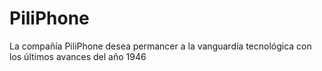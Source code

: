 # PiliPhone
La compañía PiliPhone desea permancer a la vanguardía tecnológica con los últimos avances del año 1946
